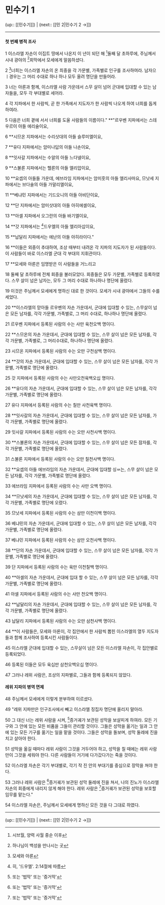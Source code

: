 # 민수기 1

(up:: [[민수기]]) | (next:: [[민 2|민수기 2 →]])

***


#### 첫 번째 병적 조사
1 
이스라엘 자손이 이집트 땅에서 나온지 이 년이 되던 해 [^1]둘째 달 초하루에, 주님께서 시내 광야의 [^2]회막에서 모세에게 말씀하셨다.


2
[^3]너희는 이스라엘 자손의 온 최중을 각 가문별, 가족별로 인구를 조사하여라. 남자으 ㅣ경우는 그 머리 수대로 하나 하나 모두 올려 명단을 만들어라.


3
너는 아론과 함께, 이스라엘 사람 가운데서 스무 살이 넘어 군대에 입대할 수 있는 남자들을, 모두 각 부대별로 세어라.


4
각 지파에서 한 사람씩, 곧 한 가족에서 지도자가 한 사람씩 나오게 하여 너희를 돕게 하여라.


5 
다음은 너희 곁에 서서 너희를 도울 사람들의 이름이다." **"르우벤 지파에서는 스데우르이 아들 에리술이요,


6 
**시므온 지파에서는 수리삿대의 아들 슬루미엘이요,


7 
**유다 지파에서는 암미나답의 아들 나손이요, 


8 
**잇사갈 지파에서는 수알의 아들 느다넬이요,


9 
**스불론 지파에서는 헬론의 아들 엘리압이요,


10 
**요셉의 아들들 가운데, 에브라임 지파에서는 암미훗의 아들 엘리사마요, 므낫세 지파에서는 브다술의 아들 가말리엘이요,


11 
**베냐민 지파에서는 기드오니의 아들 아비단이요,


12 
**단 지파에서는 암미삿대의 아들 아히에셀이요,


13 
**아셀 지파에서 오그란의 아들 바기엘이요, 


14 
**갓 지파에서는 [^4]드우엘의 아들 엘리아삽이요, 


15 
**납달리 지파에서는 에난의 아들 아히라이다." 


16 
**이들은 외중이 추대하여, 조상 때부터 내려온 각 지파의 지도자가 된 사람들이다. 이 사람들이 바로 이스라엘 군대 각 부대의 지휘관이다.


17
**모세와 아론은 임명받은 이 사람들을 거느리고


18
둘째 달 초하루에 전체 회중을 불러모았다. 회중들은 모두 가문별, 가족별로 등록하였다. 스무 살이 넘은 남자는, 모두 그 머리 수대로 하나하나 명단에 올렸다.


19
이것은 주님께서 모세에게 명하신 대로 한 것이다. 모세가 시내 광야에서 그들의 수를 세었다.


20 
**이스라엘의 맏아들 르우벤의 자손 가운데서, 군대에 입대할 수 있는, 스무살이 넘은 모든 남자를, 각각 가문별, 가족별로, 그 머리 수대로, 하나하나 명단에 올렸다.


21
르우벤 지파에서 등록된 사람의 수는 사만 육천오백 명이다.


22
**스므온의 자손 가운데서, 군대에 입대할 수 있는, 스무 살이 넘은 모든 남자를, 각각 가문별, 가족별로, 그 머리수대로, 하나하나 명단에 올렸다.


23
시므온 지파에서 등록된 사람의 수는 오만 구천삼백 명이다.


24
**갓의 자손 가운데서, 군대에 입대할 수 있는, 스무 살이 넘은 모든 남자를, 각각 가문별, 가족별로 명단에 올렸다.


25
갓 지파에서 등록된 사람의 수는 사만오천육백오십 명이다.


26
**유다의 자손 가운데서, 군대에 입대할 수 있는, 스무 살이 넘은 모든 남자를, 각각 가문별, 가족별로 명단에 올렸다.


27
유다 지파에서 등록된 사람의 수는 칠만 사천육백 명이다.


28
**잇사갈의 자손 가운데서, 군대에 입대할 수 있는, 스무 살이 넘은 모든 남자를, 가각 가문별, 가족별로 명단에 올렸다.


29
잇사갈 지파에서 등록된 사람의 수는 오만 사천사백 명이다.


30
**스불론의 자손 가운데서, 군대에 입대할 수 있는, 스무 살이 넘은 모든 잠자를, 각각 가문별, 가족별로 명단에 올렸다.


31
스불론 지파에서 등록된 사람의 수는 오만 칠천사백 명이다.


32
**요셉의 아들 에브라임의 자손 가운데서, 군대에 입대할 싱ㅆ는, 스무 살이 넘은 모든 남자를, 각각 가문별, 가족별로 명단에 올렸다.


33
에브라임 지파에서 등록된 사람의 수는 사만 오백 명이다.


34
**므낫세의 자손 가운데서, 군대에 입대할 수 있는, 스무 살이 넘은 모든 남자를, 각각 가문별, 가족별로 명단에 오렸다.


35
므낫세 지파에서 등록된 사람의 수는 삼만 이천이백 명이다.


36
베냐민의 자손 가운데서, 군대에 입대할 수 있는, 스무 살이 넘은 모든 남자를, 각각 가문별, 가족별로 명단에 올렸다.


37
베냐민 지파에서 등록된 사람의 수는 삼만 오천사백 명이다.


38
**단의 자손 가운데서, 군대에 입대할 수 있는, 스무 살이 넘은 모든 남자를, 각각 가문별, 가족별로 명단에 올렸다.


39
단 지파에서 등록된 사람의 수는 육만 이천칠백 명이다.


40
**아셀의 자손 가운데서, 군대에 입대 할 수 있는, 스무 살이 넘은 모든 남자를, 각각 가문별, 가족별로 명단에 올렸다.


41
아셀 지파에서 등록된 사람의 수는 사만 천오백 명이다.


42
**납달리의 자손 가운데서, 군대에 입대할 수 있는, 스무 살이 넘은 모든 남자를, 각각 가문별, 가족별로 명단에 올렸다.


43
납달리 지파에서 등록된 사람의 수는 오만 삼천사백 명이다.


44
**이 사람들은, 모세와 아론이, 각 집안에서 한 사람씩 뽑힌 이스라엘의 열두 지도자들과 함께 조사하여 등록시킨 사람들이다.


45
이스라엘 군대에 입대할 수 있는, 스무살이 넘은 모든 이스라엘 자손이, 각 집안별로 등록되었다.


46
등록된 이들은 모두 육십만 삼천오백오십 명이다.


47 
그러나 레위 사람은, 조상의 지파별로, 그들과 함께 등록되지 않았다.


#### 레위 지파의 병역 면제
48 
주님께서 모세에게 이렇게 분부하여 이르셨다.


49 
"레위 지파만은 인구조사에서 빼고 이스라엘 징집자 명단에 올리지 말아라.


50 
그 대신 너는 레위 사람을 시켜, [^5]증거궤가 보관된 성막을 보살피게 하여라. 모든 기구와 그 안에 있는 모든 비품을 그들이 관리할 것이다. 그들은 성막을 옮기는 일과 그 안에 있는 모든 기구를 옮기는 일을 맡을 것이다. 그들은 성막을 돌보며, 성막 둘레에 진을 치고 살아야 한다.


51 
성막을 옮길 때마다 레위 사람이 그것을 거두어야 하고, 성막을 칠 때에는 레위 사람만이 그것을 세워야 한다. 다른 사람들이 거기에 다가갔다가는 죽을 것이다.


52 
이스라엘 자손은 각기 부대별로, 각기 작 진 안의 부대기를 중심으로 장막을 쳐야 한다.


53 
그러나 레위 사람은 [^5]증거궤가 보관된 성막 둘레에 진을 쳐서, 나의 진노가 이스라엘 자손의 회중에게 내리지 않게 해야 한다. 레위 사람은 [^5]증거궤가 보관된 성막을 보호할 임무를 맡는다."


54 
이스라엘 자손은, 주님께서 모세에게 명하신 모든 것을 다 그대로 하였다.


***

(up:: [[민수기]]) | (next:: [[민 2|민수기 2 →]])

[^1]: 시브월, 양력 사월 중순 이후
[^2]: 하나님이 백성을 만나시는 곳
[^3]: 모세와 아론
[^4]: 히, '드우엘'. 2:14절에 따름
[^5]: 또는 '법막' 또는 '증거막'